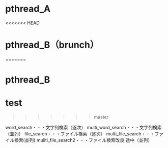 # pthread_A
<<<<<<< HEAD
# pthread_B（brunch）
=======
# pthread_B
# test
>>>>>>> master

word_search・・・文字列検索（逐次）
multi_word_search・・・文字列検索（並列）
file_search・・・ファイル検索（逐次）
multi_file_search・・・ファイル検索(並列)
muliti_file_search2・・・ファイル検索改良	途中（並列）
